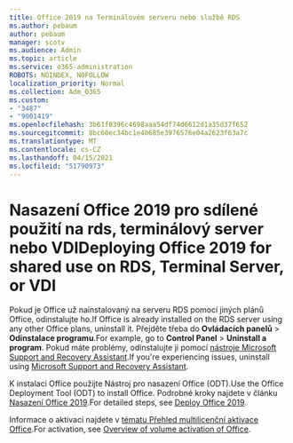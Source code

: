 ```yaml
---
title: Office 2019 na Terminálovém serveru nebo službě RDS
ms.author: pebaum
author: pebaum
manager: scotv
ms.audience: Admin
ms.topic: article
ms.service: o365-administration
ROBOTS: NOINDEX, NOFOLLOW
localization_priority: Normal
ms.collection: Adm_O365
ms.custom:
- "3487"
- "9001419"
ms.openlocfilehash: 3b61f0396c4698aaa54df74d6612d1a35d37f652
ms.sourcegitcommit: 8bc60ec34bc1e40685e3976576e04a2623f63a7c
ms.translationtype: MT
ms.contentlocale: cs-CZ
ms.lasthandoff: 04/15/2021
ms.locfileid: "51790973"
---
```

# <a name="deploying-office-2019-for-shared-use-on-rds-terminal-server-or-vdi"></a><span data-ttu-id="94f4f-102">Nasazení Office 2019 pro sdílené použití na rds, terminálový server nebo VDI</span><span class="sxs-lookup"><span data-stu-id="94f4f-102">Deploying Office 2019 for shared use on RDS, Terminal Server, or VDI</span></span>

<span data-ttu-id="94f4f-103">Pokud je Office už nainstalovaný na serveru RDS pomocí jiných plánů Office, odinstalujte ho.</span><span class="sxs-lookup"><span data-stu-id="94f4f-103">If Office is already installed on the RDS server using any other Office plans, uninstall it.</span></span> <span data-ttu-id="94f4f-104">Přejděte třeba do **Ovládacích panelů**  >  **Odinstalace programu**.</span><span class="sxs-lookup"><span data-stu-id="94f4f-104">For example, go to **Control Panel** > **Uninstall a program**.</span></span> <span data-ttu-id="94f4f-105">Pokud máte problémy, odinstalujte ji pomocí [nástroje Microsoft Support and Recovery Assistant](https://aka.ms/SARA-OfficeUninstall-Alchemy).</span><span class="sxs-lookup"><span data-stu-id="94f4f-105">If you're experiencing issues, uninstall using [Microsoft Support and Recovery Assistant](https://aka.ms/SARA-OfficeUninstall-Alchemy).</span></span> 

<span data-ttu-id="94f4f-106">K instalaci Office použijte Nástroj pro nasazení Office (ODT).</span><span class="sxs-lookup"><span data-stu-id="94f4f-106">Use the Office Deployment Tool (ODT) to install Office.</span></span> <span data-ttu-id="94f4f-107">Podrobné kroky najdete v článku [Nasazení Office 2019](https://docs.microsoft.com/deployoffice/office2019/deploy).</span><span class="sxs-lookup"><span data-stu-id="94f4f-107">For detailed steps, see [Deploy Office 2019](https://docs.microsoft.com/deployoffice/office2019/deploy).</span></span>

<span data-ttu-id="94f4f-108">Informace o aktivaci najdete v [tématu Přehled multilicenční aktivace Office](https://docs.microsoft.com/deployoffice/vlactivation/plan-volume-activation-of-office).</span><span class="sxs-lookup"><span data-stu-id="94f4f-108">For activation, see [Overview of volume activation of Office](https://docs.microsoft.com/deployoffice/vlactivation/plan-volume-activation-of-office).</span></span>